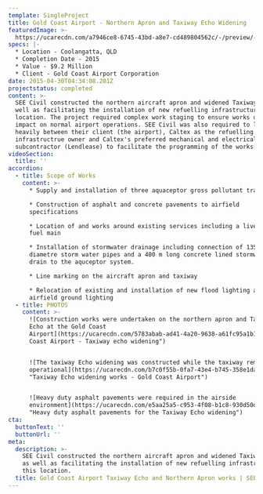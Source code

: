 ```yaml
---
template: SingleProject
title: Gold Coast Airport - Northern Apron and Taxiway Echo Widening
featuredImage: >-
  https://ucarecdn.com/a7946ce8-6745-43bd-a8e7-cd489804562c/-/preview/-/enhance/50/
specs: |-
  * Location - Coolangatta, QLD
  * Completion Date - 2015
  * Value - $9.2 Million
  * Client - Gold Coast Airport Corporation
date: 2015-04-30T04:34:08.201Z
projectstatus: completed
content: >-
  SEE Civil constructed the northern aircraft apron and widened Taxiway Echo as
  well as facilitating the installation of new refuelling infrastructure at this
  location. The project required complex work staging to ensure works did not
  impact on normal airport operations. SEE Civil was also required to liaise
  heavily between their client (the airport), Caltex as the refuelling
  infrastructrue owner and Caltex's preferred mechanical and electrical
  subcontractor (Lendlease) to facilitate the programming of the works required.
videoSection:
  title: ''
accordion:
  - title: Scope of Works
    content: >-
      * Supply and installation of three aquaceptor gross pollutant traps

      * Construction of asphalt and concrete pavements to airfield
      specifications 

      * Location of and works around existing services including a live aircraft
      fuel main

      * Installation of stormwater drainage including connection of 1350mm
      diametre storm water pipes and a 400 m long concrete lined stormwater
      drain to the aquceptor system. 

      * Line marking on the aircraft apron and taxiway 

      * Relocation of existing and installation of new flood lighting and
      airfield ground lighting
  - title: PHOTOS
    content: >-
      ![Construction works were undertaken on the northern apron and Taxiway
      Echo at the Gold Coast
      Airport](https://ucarecdn.com/5783abab-ad41-4a20-9638-a61fc95a1b1d/ "Gold
      Coast Airport - Taxiway echo widening")


      ![The taxiway Echo widening was constructed while the taxiway remained
      operational](https://ucarecdn.com/b7c0f55b-0fa7-43e4-b745-358e1da12109/
      "Taxiway Echo widening works - Gold Coast Airport")


      ![Heavy duty asphalt pavements were required in the airside
      environment](https://ucarecdn.com/e5aa25a5-c953-4f08-b1c8-930d50d4151a/
      "Heavy duty asphalt pavements for the Taxiway Echo widening")
cta:
  buttonText: ''
  buttonUrl: ''
meta:
  description: >-
    SEE Civil constructed the northern aircraft apron and widened Taxiway Echo
    as well as facilitating the installation of new refuelling infrastructure at
    this location.
  title: Gold Coast Airport Taxiway Echo and Northern Apron works | SEE Civil project
---
```


